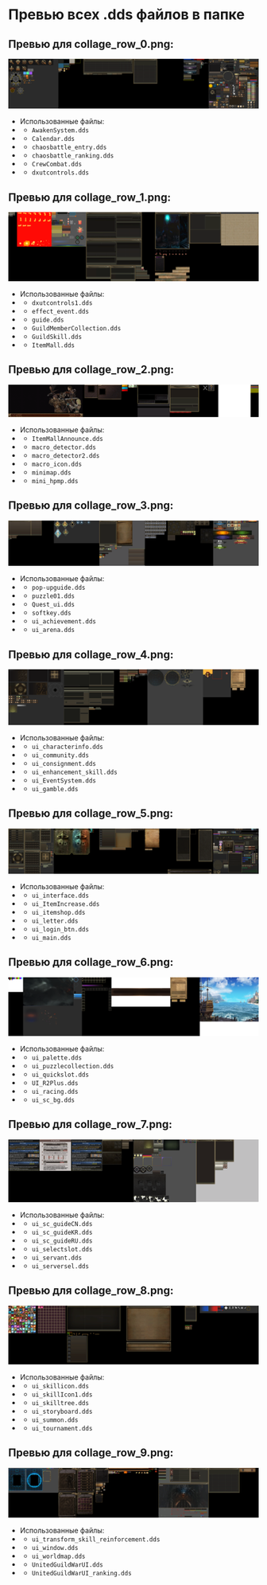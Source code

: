 # Превью всех .dds файлов в папке
## Превью для collage_row_0.png:
![collage_row_0.png](collage_row_0.png)
- Использованные файлы:
- - ``` AwakenSystem.dds ```
- - ``` Calendar.dds ```
- - ``` chaosbattle_entry.dds ```
- - ``` chaosbattle_ranking.dds ```
- - ``` CrewCombat.dds ```
- - ``` dxutcontrols.dds ```
## Превью для collage_row_1.png:
![collage_row_1.png](collage_row_1.png)
- Использованные файлы:
- - ``` dxutcontrols1.dds ```
- - ``` effect_event.dds ```
- - ``` guide.dds ```
- - ``` GuildMemberCollection.dds ```
- - ``` GuildSkill.dds ```
- - ``` ItemMall.dds ```
## Превью для collage_row_2.png:
![collage_row_2.png](collage_row_2.png)
- Использованные файлы:
- - ``` ItemMallAnnounce.dds ```
- - ``` macro_detector.dds ```
- - ``` macro_detector2.dds ```
- - ``` macro_icon.dds ```
- - ``` minimap.dds ```
- - ``` mini_hpmp.dds ```
## Превью для collage_row_3.png:
![collage_row_3.png](collage_row_3.png)
- Использованные файлы:
- - ``` pop-upguide.dds ```
- - ``` puzzle01.dds ```
- - ``` Quest_ui.dds ```
- - ``` softkey.dds ```
- - ``` ui_achievement.dds ```
- - ``` ui_arena.dds ```
## Превью для collage_row_4.png:
![collage_row_4.png](collage_row_4.png)
- Использованные файлы:
- - ``` ui_characterinfo.dds ```
- - ``` ui_community.dds ```
- - ``` ui_consignment.dds ```
- - ``` ui_enhancement_skill.dds ```
- - ``` ui_EventSystem.dds ```
- - ``` ui_gamble.dds ```
## Превью для collage_row_5.png:
![collage_row_5.png](collage_row_5.png)
- Использованные файлы:
- - ``` ui_interface.dds ```
- - ``` ui_ItemIncrease.dds ```
- - ``` ui_itemshop.dds ```
- - ``` ui_letter.dds ```
- - ``` ui_login_btn.dds ```
- - ``` ui_main.dds ```
## Превью для collage_row_6.png:
![collage_row_6.png](collage_row_6.png)
- Использованные файлы:
- - ``` ui_palette.dds ```
- - ``` ui_puzzlecollection.dds ```
- - ``` ui_quickslot.dds ```
- - ``` UI_R2Plus.dds ```
- - ``` ui_racing.dds ```
- - ``` ui_sc_bg.dds ```
## Превью для collage_row_7.png:
![collage_row_7.png](collage_row_7.png)
- Использованные файлы:
- - ``` ui_sc_guideCN.dds ```
- - ``` ui_sc_guideKR.dds ```
- - ``` ui_sc_guideRU.dds ```
- - ``` ui_selectslot.dds ```
- - ``` ui_servant.dds ```
- - ``` ui_serversel.dds ```
## Превью для collage_row_8.png:
![collage_row_8.png](collage_row_8.png)
- Использованные файлы:
- - ``` ui_skillicon.dds ```
- - ``` ui_skillIcon1.dds ```
- - ``` ui_skilltree.dds ```
- - ``` ui_storyboard.dds ```
- - ``` ui_summon.dds ```
- - ``` ui_tournament.dds ```
## Превью для collage_row_9.png:
![collage_row_9.png](collage_row_9.png)
- Использованные файлы:
- - ``` ui_transform_skill_reinforcement.dds ```
- - ``` ui_window.dds ```
- - ``` ui_worldmap.dds ```
- - ``` UnitedGuildWarUI.dds ```
- - ``` UnitedGuildWarUI_ranking.dds ```
